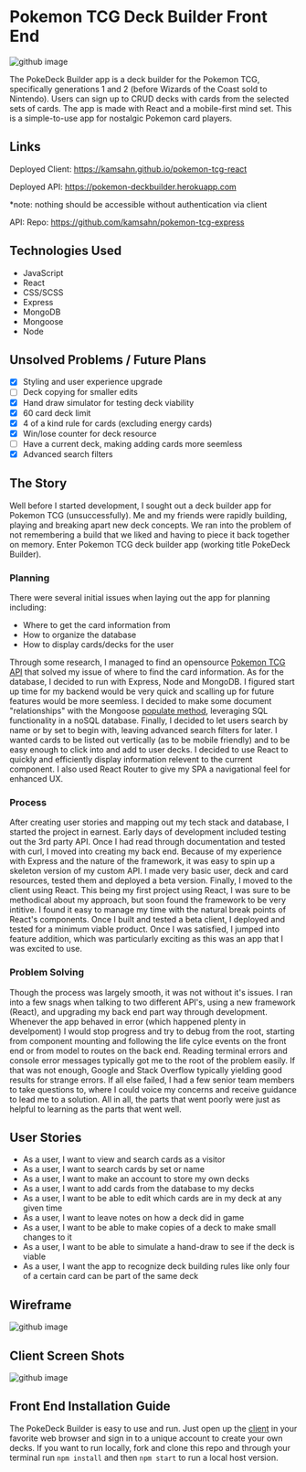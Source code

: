 # Pokemon TCG Deck Builder Front End

![github image](https://i.imgur.com/aA27S0D.png)

The PokeDeck Builder app is a deck builder for the Pokemon TCG, specifically generations 1 and 2 (before Wizards of the Coast sold to Nintendo). Users can sign up to CRUD decks with cards from the selected sets of cards. The app is made with React and a mobile-first mind set. This is a simple-to-use app for nostalgic Pokemon card players.

## Links

Deployed Client: https://kamsahn.github.io/pokemon-tcg-react

Deployed API: https://pokemon-deckbuilder.herokuapp.com

*note: nothing should be accessible without authentication via client

API: Repo: https://github.com/kamsahn/pokemon-tcg-express

## Technologies Used

- JavaScript
- React
- CSS/SCSS
- Express
- MongoDB
- Mongoose
- Node

## Unsolved Problems / Future Plans

- [x] Styling and user experience upgrade
- [ ] Deck copying for smaller edits
- [x] Hand draw simulator for testing deck viability
- [x] 60 card deck limit
- [x] 4 of a kind rule for cards (excluding energy cards)
- [x] Win/lose counter for deck resource
- [ ] Have a current deck, making adding cards more seemless
- [x] Advanced search filters

## The Story

Well before I started development, I sought out a deck builder app for Pokemon TCG (unsuccessfully). Me and my friends were rapidly building, playing and breaking apart new deck concepts. We ran into the problem of not remembering a build that we liked and having to piece it back together on memory. Enter Pokemon TCG deck builder app (working title PokeDeck Builder).

### Planning

There were several initial issues when laying out the app for planning including:

- Where to get the card information from
- How to organize the database
- How to display cards/decks for the user

Through some research, I managed to find an opensource [Pokemon TCG API](https://pokemontcg.io/) that solved my issue of where to find the card information. As for the database, I decided to run with Express, Node and MongoDB. I figured start up time for my backend would be very quick and scalling up for future features would be more seemless. I decided to make some document "relationships" with the Mongoose [populate method](https://mongoosejs.com/docs/populate.html), leveraging SQL functionality in a noSQL database. Finally, I decided to let users search by name or by set to begin with, leaving advanced search filters for later. I wanted cards to be listed out vertically (as to be mobile friendly) and to be easy enough to click into and add to user decks. I decided to use React to quickly and efficiently display information relevent to the current component. I also used React Router to give my SPA a navigational feel for enhanced UX.

### Process

After creating user stories and mapping out my tech stack and database, I started the project in earnest. Early days of development included testing out the 3rd party API. Once I had read through documentation and tested with curl, I moved into creating my back end. Because of my experience with Express and the nature of the framework, it was easy to spin up a skeleton version of my custom API. I made very basic user, deck and card resources, tested them and deployed a beta version. Finally, I moved to the client using React. This being my first project using React, I was sure to be methodical about my approach, but soon found the framework to be very intitive. I found it easy to manage my time with the natural break points of React's components. Once I built and tested a beta client, I deployed and tested for a minimum viable product. Once I was satisfied, I jumped into feature addition, which was particularly exciting as this was an app that I was excited to use.

### Problem Solving

Though the process was largely smooth, it was not without it's issues. I ran into a few snags when talking to two different API's, using a new framework (React), and upgrading my back end part way through development. Whenever the app behaved in error (which happened plenty in develpoment) I would stop progress and try to debug from the root, starting from component mounting and following the life cylce events on the front end or from model to routes on the back end. Reading terminal errors and console error messages typically got me to the root of the problem easily. If that was not enough, Google and Stack Overflow typically yielding good results for strange errors. If all else failed, I had a few senior team members to take questions to, where I could voice my concerns and receive guidance to lead me to a solution. All in all, the parts that went poorly were just as helpful to learning as the parts that went well.

## User Stories

- As a user, I want to view and search cards as a visitor
- As a user, I want to search cards by set or name
- As a user, I want to make an account to store my own decks
- As a user, I want to add cards from the database to my decks
- As a user, I want to be able to edit which cards are in my deck at any given time
- As a user, I want to leave notes on how a deck did in game
- As a user, I want to be able to make copies of a deck to make small changes to it
- As a user, I want to be able to simulate a hand-draw to see if the deck is viable
- As a user, I want the app to recognize deck building rules like only four of a certain card can be part of the same deck

## Wireframe

![github image](https://i.imgur.com/XHTbUoS.jpg)

## Client Screen Shots

![github image](https://i.imgur.com/J00Ab2i.png)

## Front End Installation Guide

The PokeDeck Builder is easy to use and run. Just open up the [client](https://kamsahn.github.io/pokemon-tcg-react) in your favorite web browser and sign in to a unique account to create your own decks. If you want to run locally, fork and clone this repo and through your terminal run `npm install` and then `npm start` to run a local host version.
